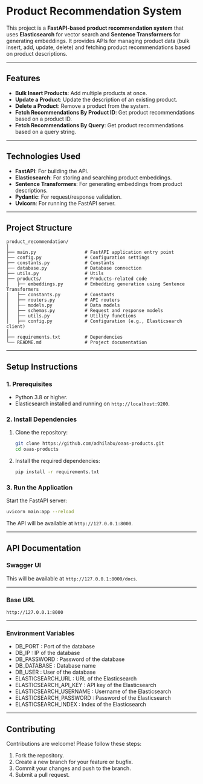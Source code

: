 # **Product Recommendation System**

This project is a **FastAPI-based product recommendation system** that uses **Elasticsearch** for vector search and **Sentence Transformers** for generating embeddings. It provides APIs for managing product data (bulk insert, add, update, delete) and fetching product recommendations based on product descriptions.

---

## **Features**
- **Bulk Insert Products**: Add multiple products at once.
- **Update a Product**: Update the description of an existing product.
- **Delete a Product**: Remove a product from the system.
- **Fetch Recommendations By Product ID**: Get product recommendations based on a product ID.
- **Fetch Recommendations By Query**: Get product recommendations based on a query string.

---

## **Technologies Used**
- **FastAPI**: For building the API.
- **Elasticsearch**: For storing and searching product embeddings.
- **Sentence Transformers**: For generating embeddings from product descriptions.
- **Pydantic**: For request/response validation.
- **Uvicorn**: For running the FastAPI server.

---

## **Project Structure**
```
product_recommendation/
│
├── main.py                  # FastAPI application entry point
├── config.py                # Configuration settings
├── constants.py             # Constants
├── database.py              # Database connection
├── utils.py                 # Utils
├── products/                # Products-related code
│   ├── embeddings.py        # Embedding generation using Sentence Transformers
│   ├── constants.py         # Constants
│   ├── routers.py           # API routers
│   ├── models.py            # Data models
│   ├── schemas.py           # Request and response models
│   ├── utils.py             # Utility functions
│   ├── config.py            # Configuration (e.g., Elasticsearch client)
│
├── requirements.txt         # Dependencies
└── README.md                # Project documentation
```

---

## **Setup Instructions**

### **1. Prerequisites**
- Python 3.8 or higher.
- Elasticsearch installed and running on `http://localhost:9200`.

### **2. Install Dependencies**
1. Clone the repository:
   ```bash
   git clone https://github.com/adhilabu/oaas-products.git
   cd oaas-products
   ```
2. Install the required dependencies:
   ```bash
   pip install -r requirements.txt
   ```

### **3. Run the Application**
Start the FastAPI server:
```bash
uvicorn main:app --reload
```
The API will be available at `http://127.0.0.1:8000`.

---

## **API Documentation**

### Swagger UI


This will be available at `http://127.0.0.1:8000/docs`.

---

### **Base URL**
```
http://127.0.0.1:8000
```

---

### **Environment Variables**


- DB_PORT : Port of the database
- DB_IP : IP of the database
- DB_PASSWORD : Password of the database
- DB_DATABASE : Database name
- DB_USER : User of the database
- ELASTICSEARCH_URL : URL of the Elasticsearch
- ELASTICSEARCH_API_KEY : API key of the Elasticsearch
- ELASTICSEARCH_USERNAME : Username of the Elasticsearch
- ELASTICSEARCH_PASSWORD : Password of the Elasticsearch
- ELASTICSEARCH_INDEX : Index of the Elasticsearch


---

## **Contributing**
Contributions are welcome! Please follow these steps:
1. Fork the repository.
2. Create a new branch for your feature or bugfix.
3. Commit your changes and push to the branch.
4. Submit a pull request. 
